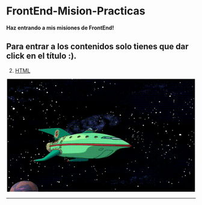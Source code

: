 # FrontEnd-Mision-Practicas
**Haz entrando a mis misiones de FrontEnd!**

Para entrar a los contenidos solo tienes que dar click en el título :).
---

2. [HTML](https://github.com/Jeremy-22/FrontEnd-Mision/tree/main/Practica-02%20-%20HTML)



<p align="center">
  <img src="Imagenes/161565.gif" width="500" height="300" />
</p>

---
